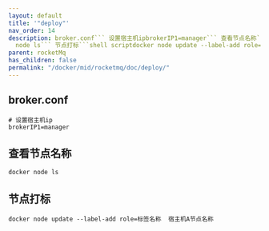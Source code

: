 ```yaml
---
layout: default
title: '"deploy"'
nav_order: 14
description: broker.conf``` 设置宿主机ipbrokerIP1=manager``` 查看节点名称```shell scriptdocker
  node ls``` 节点打标```shell scriptdocker node update --label-add role=标签名称  宿主机A节点名称```
parent: rocketMq
has_children: false
permalink: "/docker/mid/rocketmq/doc/deploy/"
---
```


## broker.conf
```
# 设置宿主机ip
brokerIP1=manager
```
## 查看节点名称
```shell script
docker node ls
```
## 节点打标
```shell script
docker node update --label-add role=标签名称  宿主机A节点名称
```
